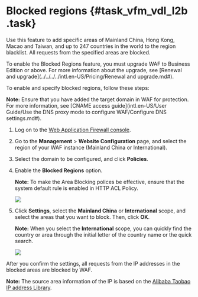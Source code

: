 # Blocked regions {#task_vfm_vdl_l2b .task}

Use this feature to add specific areas of Mainland China, Hong Kong, Macao and Taiwan, and up to 247 countries in the world to the region blacklist. All requests from the specified areas are blocked.

To enable the Blocked Regions feature, you must upgrade WAF to Business Edition or above. For more information about the upgrade, see [Renewal and upgrade](../../../../intl.en-US/Pricing/Renewal and upgrade.md#).

To enable and specify blocked regions, follow these steps:

**Note:** Ensure that you have added the target domain in WAF for protection. For more information, see [CNAME access guide](intl.en-US/User Guide/Use the DNS proxy mode to configure WAF/Configure DNS settings.md#).

1.  Log on to the [Web Application Firewall console](https://yundun.console.aliyun.com/?p=waf).
2.  Go to the **Management** \> **Website Configuration** page, and select the region of your WAF instance \(Mainland China or International\).
3.  Select the domain to be configured, and click **Policies**.
4.  Enable the **Blocked Regions** option. 

    **Note:** To make the Area Blocking polices be effective, ensure that the system default rule is enabled in HTTP ACL Policy.

    ![](http://static-aliyun-doc.oss-cn-hangzhou.aliyuncs.com/assets/img/15566/15604825797072_en-US.png)

5.  Click **Settings**, select the **Mainland China** or **International** scope, and select the areas that you want to block. Then, click **OK**. 

    **Note:** When you select the **International** scope, you can quickly find the country or area through the initial letter of the country name or the quick search.

    ![](http://static-aliyun-doc.oss-cn-hangzhou.aliyuncs.com/assets/img/15566/15604825797073_en-US.png)


After you confirm the settings, all requests from the IP addresses in the blocked areas are blocked by WAF.

**Note:** The source area information of the IP is based on the [Alibaba Taobao IP address Library](http://ip.taobao.com/).

